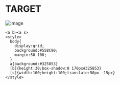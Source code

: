 # TARGET

![image](https://github.com/user-attachments/assets/4e2e347d-9b64-4b1e-8545-5ce7fbbb7905)

```
<a b><a s>
<style>
  body{
    display:grid;
    background:#558C90;
    margin:50 100;
  }
  a{background:#325853}
  [b]{height:30;box-shadow:0 170px#325853}
  [s]{width:100;height:100;translate:50px -15px}
</style>
```
